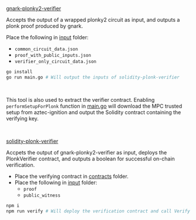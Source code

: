 [gnark-plonky2-verifier](gnark-plonky2-verifier/) 

Accepts the output of a wrapped plonky2 circuit as input, and outputs a plonk proof produced by gnark. 

Place the following in [input](gnark-plonky2-verifier/input/) folder:
- `common_circuit_data.json`
- `proof_with_public_inputs.json`
- `verifier_only_circuit_data.json`


```bash
go install
go run main.go # Will output the inputs of solidity-plonk-verifier
```

<br>


This tool is also used to extract the verifier contract. Enabling `performSetupForPlonk` function in [main.go](gnark-plonky2-verifier/main.go) will download the MPC trusted setup from aztec-ignition and output the Solidity contract containing the verifying key. 

<br>



[solidity-plonk-verifier](solidity-plonk-verifier/)

Accpets the output of gnark-plonky2-verifier as input, deploys the PlonkVerifier contract, and outputs a boolean for successful on-chain verification. 

- Place the verifying contract in [contracts](solidity-plonk-verifier/contracts/) folder. 
- Place the following in [input](solidity-plonk-verifier/input/) folder: 
	- `proof` 
	- `public_witness`


```bash
npm i
npm run verify # Will deploy the verification contract and call Verify
```
